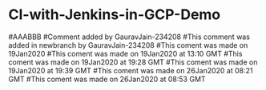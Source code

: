 # CI-with-Jenkins-in-GCP-Demo
#AAABBB
#Comment added by GauravJain-234208
#This comment was added in newbranch by GauravJain-234208
#This coment was made on 19Jan2020
#This coment was made on 19Jan2020 at 13:10 GMT
#This coment was made on 19Jan2020 at 19:28 GMT
#This coment was made on 19Jan2020 at 19:39 GMT
#This coment was made on 26Jan2020 at 08:21 GMT
#This coment was made on 26Jan2020 at 08:53 GMT
